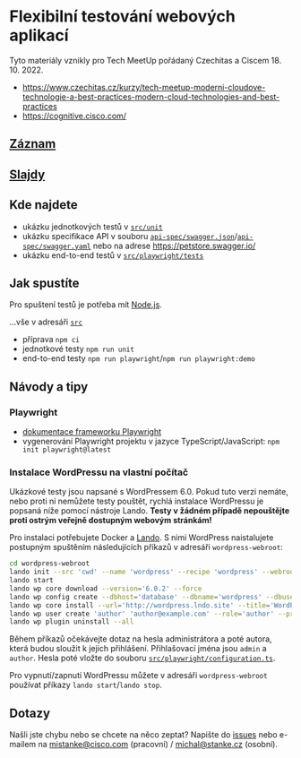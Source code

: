 # Flexibilní testování webových aplikací

Tyto materiály vznikly pro Tech MeetUp pořádaný Czechitas a Ciscem 18. 10. 2022.

- https://www.czechitas.cz/kurzy/tech-meetup-moderni-cloudove-technologie-a-best-practices-modern-cloud-technologies-and-best-practices
- https://cognitive.cisco.com/

## [Záznam](https://youtu.be/bPiTuTfYM_w?t=2978)

## [Slajdy](slides.pdf)

## Kde najdete

- ukázku jednotkových testů v [`src/unit`](src/unit)
- ukázku specifikace API v souboru [`api-spec/swagger.json`](api-spec/swagger.json)/[`api-spec/swagger.yaml`](api-spec/swagger.yaml)
  nebo na adrese https://petstore.swagger.io/
- ukázku end-to-end testů v [`src/playwright/tests`](src/playwright/tests)

## Jak spustíte

Pro spuštení testů je potřeba mít [Node.js](https://docs.npmjs.com/downloading-and-installing-node-js-and-npm).

...vše v adresáři [`src`](src)

- příprava `npm ci`
- jednotkové testy `npm run unit`
- end-to-end testy `npm run playwright`/`npm run playwright:demo`

## Návody a tipy

### Playwright

- [dokumentace frameworku Playwright](https://playwright.dev/docs/intro)
- vygenerování Playwright projektu v jazyce TypeScript/JavaScript: `npm init playwright@latest`

### Instalace WordPressu na vlastní počítač

Ukázkové testy jsou napsané s WordPressem 6.0. Pokud tuto verzi nemáte, nebo
proti ní nemůžete testy pouštět, rychlá instalace WordPressu je popsaná níže
pomocí nástroje Lando. **Testy v žádném případě nepouštějte proti ostrým veřejně
dostupným webovým stránkám!**

Pro instalaci potřebujete Docker a [Lando](https://docs.lando.dev/getting-started/installation.html).
S nimi WordPress naistalujete postupným spuštěním následujících příkazů
v adresáři `wordpress-webroot`:

```bash
cd wordpress-webroot
lando init --src 'cwd' --name 'wordpress' --recipe 'wordpress' --webroot .
lando start
lando wp core download --version='6.0.2' --force
lando wp config create --dbhost='database' --dbname='wordpress' --dbuser='wordpress' --dbpass='wordpress' --force
lando wp core install --url='http://wordpress.lndo.site' --title='WordPress' --admin_user='admin' --admin_email='admin@example.com' --prompt=admin_password
lando wp user create 'author' 'author@example.com' --role='author' --prompt=user_pass
lando wp plugin uninstall --all
```

Během příkazů očekávejte dotaz na hesla administrátora a poté autora, která
budou sloužit k jejich přihlášení. Přihlašovací jména jsou `admin` a `author`.
Hesla poté vložte do souboru [`src/playwright/configuration.ts`](src/playwright/configuration.ts).

Pro vypnutí/zapnutí WordPressu můžete v adresáři `wordpress-webroot` používat
příkazy `lando start`/`lando stop`.

## Dotazy

Našli jste chybu nebo se chcete na něco zeptat? Napište do [issues](https://github.com/MikkCZ/cisco-czechitas-tech-meetup/issues)
nebo e-mailem na [mistanke@cisco.com](mailto:mistanke@cisco.com) (pracovní) /
[michal@stanke.cz](mailto:michal@stanke.cz) (osobní).
